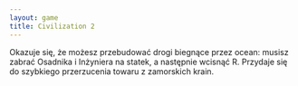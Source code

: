 ```yaml
---
layout: game
title: Civilization 2
---
```


Okazuje się, że możesz przebudować drogi biegnące przez ocean: 
musisz zabrać Osadnika i Inżyniera na statek, a następnie wcisnąć 
R. Przydaje się do szybkiego przerzucenia towaru z zamorskich krain.
